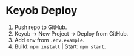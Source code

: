 # Keyob Deploy
1) Push repo to GitHub.
2) Keyob → New Project → Deploy from GitHub.
3) Add env from `.env.example`.
4) Build: `npm install`  |  Start: `npm start`.
